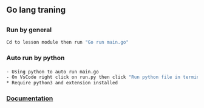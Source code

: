 ## Go lang traning
##
### Run by general 
```bash
Cd to lesson module then run "Go run main.go"
```
#### 
### Auto run by python
####
```bash
- Using python to auto run main.go 
- On VsCode right click on run.py then click "Run python file in terminal"
* Require python3 and extension installed
```
### [Documentation](https://go.dev/doc/)